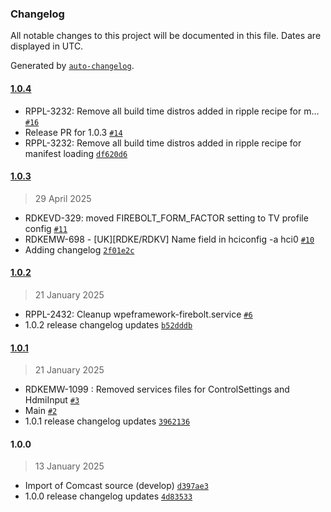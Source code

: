 ### Changelog

All notable changes to this project will be documented in this file. Dates are displayed in UTC.

Generated by [`auto-changelog`](https://github.com/CookPete/auto-changelog).

#### [1.0.4](https://github.com/rdkcentral/rdke-tv-config/compare/1.0.3...1.0.4)

- RPPL-3232: Remove all build time distros added in ripple recipe for m… [`#16`](https://github.com/rdkcentral/rdke-tv-config/pull/16)
- Release PR for 1.0.3 [`#14`](https://github.com/rdkcentral/rdke-tv-config/pull/14)
- RPPL-3232: Remove all build time distros added in ripple recipe for manifest loading [`df620d6`](https://github.com/rdkcentral/rdke-tv-config/commit/df620d693d83e928ecbc42dafc195b6da15377d5)

#### [1.0.3](https://github.com/rdkcentral/rdke-tv-config/compare/1.0.2...1.0.3)

> 29 April 2025

- RDKEVD-329: moved FIREBOLT_FORM_FACTOR setting to TV profile config [`#11`](https://github.com/rdkcentral/rdke-tv-config/pull/11)
- RDKEMW-698 - [UK][RDKE/RDKV] Name field in hciconfig -a hci0 [`#10`](https://github.com/rdkcentral/rdke-tv-config/pull/10)
- Adding changelog [`2f01e2c`](https://github.com/rdkcentral/rdke-tv-config/commit/2f01e2cf4c267b08f0caf033d7149692cd685a0c)

#### [1.0.2](https://github.com/rdkcentral/rdke-tv-config/compare/1.0.1...1.0.2)

> 21 January 2025

- RPPL-2432: Cleanup wpeframework-firebolt.service [`#6`](https://github.com/rdkcentral/rdke-tv-config/pull/6)
- 1.0.2 release changelog updates [`b52dddb`](https://github.com/rdkcentral/rdke-tv-config/commit/b52dddb6f4b8cb73a2326e7109a3ab4b5595ca8a)

#### [1.0.1](https://github.com/rdkcentral/rdke-tv-config/compare/1.0.0...1.0.1)

> 21 January 2025

- RDKEMW-1099 : Removed services files for ControlSettings and HdmiInput [`#3`](https://github.com/rdkcentral/rdke-tv-config/pull/3)
- Main [`#2`](https://github.com/rdkcentral/rdke-tv-config/pull/2)
- 1.0.1 release changelog updates [`3962136`](https://github.com/rdkcentral/rdke-tv-config/commit/396213647c1dfd8ab67c6a1f550664be7030adf1)

#### 1.0.0

> 13 January 2025

- Import of Comcast source (develop) [`d397ae3`](https://github.com/rdkcentral/rdke-tv-config/commit/d397ae3d2296dcbbf99ff240504f3470ac9f7761)
- 1.0.0 release changelog updates [`4d83533`](https://github.com/rdkcentral/rdke-tv-config/commit/4d835331156961898aac25ae45cd2e1f0e6b32ae)
